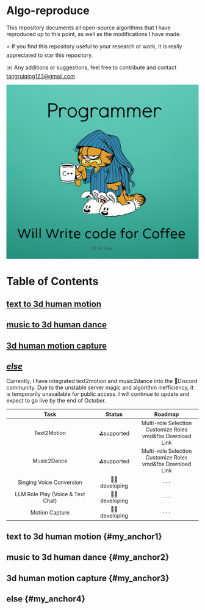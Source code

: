# Algo-reproduce

This repository documents all open-source algorithms that I have reproduced up to this point, as well as the modifications I have made.

⭐ If you find this repository useful to your research or work, it is really appreciated to star this repository.

✉️ Any additions or suggestions, feel free to contribute and contact [tangruiqing123@gmail.com](tangruiqing123@gmail.com).

![](./assets/programmer.png)

# Table of Contents

## [text to 3d human motion](#my-anchor1)

## [music to 3d human dance](#my_anchor2)

## [3d human motion capture](#my_anchor3)

## [*else*](#my_anchor4)

Currently, I have integrated text2motion and music2dance into the 🫨Discord community. Due to the unstable server magic and algorithm inefficiency, it is temporarily unavailable for public access. I will continue to update and expect to go live by the end of October.

|               Task                |    Status     |                           Roadmap                            |
| :-------------------------------: | :-----------: | :----------------------------------------------------------: |
|            Text2Motion            |  ⛳supported   | Multi-role Selection<br>Customize Roles<br />vmd&fbx Download Link |
|            Music2Dance            |  ⛳supported   | Multi-role Selection<br/>Customize Roles<br />vmd&fbx Download Link |
|     Singing Voice Conversion      | 👨‍💻 developing |                            · · ·                             |
| LLM Role Play (Voice & Text Chat) | 👨‍💻 developing |                            · · ·                             |
|          Motion Capture           | 👨‍💻 developing |                            · · ·                             |



## text to 3d human motion {#my_anchor1}

## music to 3d human dance {#my_anchor2}

## 3d human motion capture {#my_anchor3}

## else {#my_anchor4}


